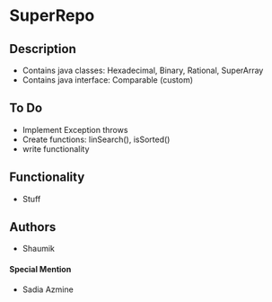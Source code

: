 # SuperRepo

## Description
 - Contains java classes: Hexadecimal, Binary, Rational, SuperArray
 - Contains java interface: Comparable (custom) 

## To Do 
 - Implement Exception throws
 - Create functions: linSearch(), isSorted()
 - write functionality

## Functionality
 - Stuff
  

## Authors
 - Shaumik

#### Special Mention
 - Sadia Azmine
